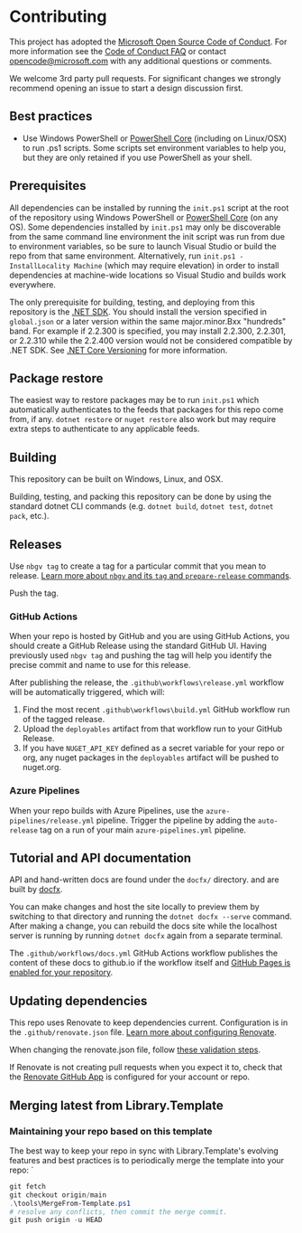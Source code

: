 # Contributing

This project has adopted the [Microsoft Open Source Code of
Conduct](https://opensource.microsoft.com/codeofconduct/).
For more information see the [Code of Conduct
FAQ](https://opensource.microsoft.com/codeofconduct/faq/) or
contact [opencode@microsoft.com](mailto:opencode@microsoft.com)
with any additional questions or comments.

We welcome 3rd party pull requests.
For significant changes we strongly recommend opening an issue to start a design discussion first.

## Best practices

* Use Windows PowerShell or [PowerShell Core][pwsh] (including on Linux/OSX) to run .ps1 scripts.
  Some scripts set environment variables to help you, but they are only retained if you use PowerShell as your shell.

## Prerequisites

All dependencies can be installed by running the `init.ps1` script at the root of the repository
using Windows PowerShell or [PowerShell Core][pwsh] (on any OS).
Some dependencies installed by `init.ps1` may only be discoverable from the same command line environment the init script was run from due to environment variables, so be sure to launch Visual Studio or build the repo from that same environment.
Alternatively, run `init.ps1 -InstallLocality Machine` (which may require elevation) in order to install dependencies at machine-wide locations so Visual Studio and builds work everywhere.

The only prerequisite for building, testing, and deploying from this repository
is the [.NET SDK](https://get.dot.net/).
You should install the version specified in `global.json` or a later version within
the same major.minor.Bxx "hundreds" band.
For example if 2.2.300 is specified, you may install 2.2.300, 2.2.301, or 2.2.310
while the 2.2.400 version would not be considered compatible by .NET SDK.
See [.NET Core Versioning](https://learn.microsoft.com/dotnet/core/versions/) for more information.

## Package restore

The easiest way to restore packages may be to run `init.ps1` which automatically authenticates
to the feeds that packages for this repo come from, if any.
`dotnet restore` or `nuget restore` also work but may require extra steps to authenticate to any applicable feeds.

## Building

This repository can be built on Windows, Linux, and OSX.

Building, testing, and packing this repository can be done by using the standard dotnet CLI commands (e.g. `dotnet build`, `dotnet test`, `dotnet pack`, etc.).

[pwsh]: https://docs.microsoft.com/powershell/scripting/install/installing-powershell?view=powershell-6

## Releases

Use `nbgv tag` to create a tag for a particular commit that you mean to release.
[Learn more about `nbgv` and its `tag` and `prepare-release` commands](https://dotnet.github.io/Nerdbank.GitVersioning/docs/nbgv-cli.html).

Push the tag.

### GitHub Actions

When your repo is hosted by GitHub and you are using GitHub Actions, you should create a GitHub Release using the standard GitHub UI.
Having previously used `nbgv tag` and pushing the tag will help you identify the precise commit and name to use for this release.

After publishing the release, the `.github\workflows\release.yml` workflow will be automatically triggered, which will:

1. Find the most recent `.github\workflows\build.yml` GitHub workflow run of the tagged release.
1. Upload the `deployables` artifact from that workflow run to your GitHub Release.
1. If you have `NUGET_API_KEY` defined as a secret variable for your repo or org, any nuget packages in the `deployables` artifact will be pushed to nuget.org.

### Azure Pipelines

When your repo builds with Azure Pipelines, use the `azure-pipelines/release.yml` pipeline.
Trigger the pipeline by adding the `auto-release` tag on a run of your main `azure-pipelines.yml` pipeline.

## Tutorial and API documentation

API and hand-written docs are found under the `docfx/` directory. and are built by [docfx](https://dotnet.github.io/docfx/).

You can make changes and host the site locally to preview them by switching to that directory and running the `dotnet docfx --serve` command.
After making a change, you can rebuild the docs site while the localhost server is running by running `dotnet docfx` again from a separate terminal.

The `.github/workflows/docs.yml` GitHub Actions workflow publishes the content of these docs to github.io if the workflow itself and [GitHub Pages is enabled for your repository](https://docs.github.com/en/pages/quickstart).

## Updating dependencies

This repo uses Renovate to keep dependencies current.
Configuration is in the `.github/renovate.json` file.
[Learn more about configuring Renovate](https://docs.renovatebot.com/configuration-options/).

When changing the renovate.json file, follow [these validation steps](https://docs.renovatebot.com/config-validation/).

If Renovate is not creating pull requests when you expect it to, check that the [Renovate GitHub App](https://github.com/apps/renovate) is configured for your account or repo.

## Merging latest from Library.Template

### Maintaining your repo based on this template

The best way to keep your repo in sync with Library.Template's evolving features and best practices is to periodically merge the template into your repo:
`
```ps1
git fetch
git checkout origin/main
.\tools\MergeFrom-Template.ps1
# resolve any conflicts, then commit the merge commit.
git push origin -u HEAD
```
